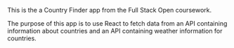 This is the a Country Finder app from the Full Stack Open coursework.

The purpose of this app is to use React to fetch data from an API containing information about countries and an API containing weather information for countries.
